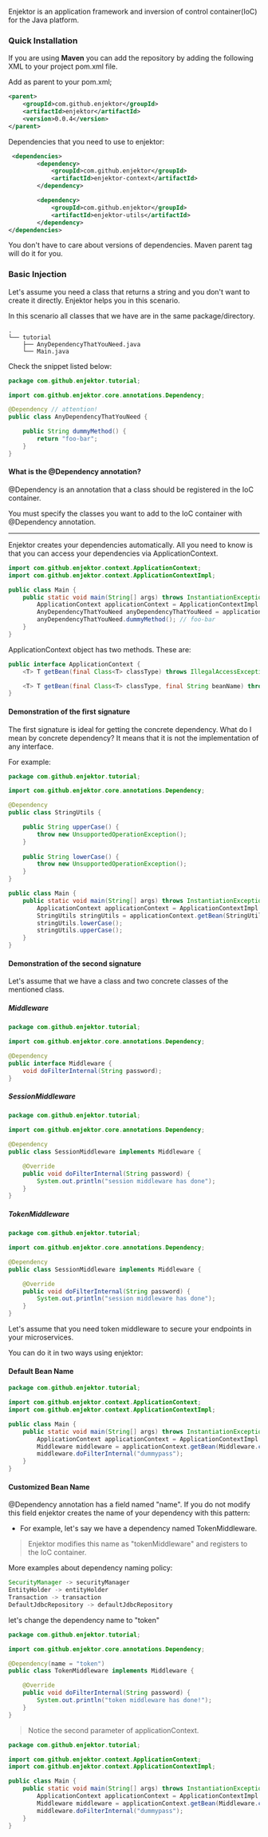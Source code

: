 Enjektor is an application framework and inversion of control container(IoC) for the Java platform.


### Quick Installation

If you are using **Maven** you can add the repository by adding the following XML to your project pom.xml file.

Add as parent to your pom.xml;

```xml
<parent>
    <groupId>com.github.enjektor</groupId>
    <artifactId>enjektor</artifactId>
    <version>0.0.4</version>
</parent>
```

Dependencies that you need to use to enjektor:

```xml
 <dependencies>
        <dependency>
            <groupId>com.github.enjektor</groupId>
            <artifactId>enjektor-context</artifactId>
        </dependency>

        <dependency>
            <groupId>com.github.enjektor</groupId>
            <artifactId>enjektor-utils</artifactId>
        </dependency>
</dependencies>
```

You don't have to care about versions of dependencies. Maven parent tag will do it for you.

### Basic Injection

Let's assume you need a class that returns a string and you don't want to create it directly. Enjektor helps you in this scenario.

In this scenario all classes that we have are in the same package/directory.

```tree
.
└── tutorial
    ├── AnyDependencyThatYouNeed.java
    └── Main.java
```

Check the snippet listed below:

```java
package com.github.enjektor.tutorial;

import com.github.enjektor.core.annotations.Dependency;

@Dependency // attention!
public class AnyDependencyThatYouNeed {

    public String dummyMethod() {
        return "foo-bar";
    }
}
```

#### What is the @Dependency annotation?

@Dependency is an annotation that a class should be registered in the IoC container.

You must specify the classes you want to add to the IoC container with @Dependency annotation.

---

Enjektor creates your dependencies automatically. All you need to know is that you can access your dependencies via ApplicationContext.

```java
import com.github.enjektor.context.ApplicationContext;
import com.github.enjektor.context.ApplicationContextImpl;

public class Main {
    public static void main(String[] args) throws InstantiationException, IllegalAccessException {
        ApplicationContext applicationContext = ApplicationContextImpl.getInstance(Main.class);
        AnyDependencyThatYouNeed anyDependencyThatYouNeed = applicationContext.getBean(AnyDependencyThatYouNeed.class);
        anyDependencyThatYouNeed.dummyMethod(); // foo-bar
    }
}
```

ApplicationContext object has two methods. These are:

```java
public interface ApplicationContext {
    <T> T getBean(final Class<T> classType) throws IllegalAccessException, InstantiationException;

    <T> T getBean(final Class<T> classType, final String beanName) throws IllegalAccessException, InstantiationException;
}
```

#### Demonstration of the first signature

The first signature is ideal for getting the concrete dependency. What do I mean by concrete dependency? It means that it is not the implementation of any interface.

For example:

```java
package com.github.enjektor.tutorial;

import com.github.enjektor.core.annotations.Dependency;

@Dependency
public class StringUtils {

    public String upperCase() {
        throw new UnsupportedOperationException(); 
    }
    
    public String lowerCase() {
        throw new UnsupportedOperationException();
    }
}
```

```java
public class Main {
    public static void main(String[] args) throws InstantiationException, IllegalAccessException {
        ApplicationContext applicationContext = ApplicationContextImpl.getInstance(Main.class);
        StringUtils stringUtils = applicationContext.getBean(StringUtils.class);
        stringUtils.lowerCase();
        stringUtils.upperCase();
    }
}
```

#### Demonstration of the second signature

Let's assume that we have a class and two concrete classes of the mentioned class.

##### Middleware

```java
package com.github.enjektor.tutorial;

import com.github.enjektor.core.annotations.Dependency;

@Dependency
public interface Middleware {
    void doFilterInternal(String password);
}
```

##### SessionMiddleware

```java
package com.github.enjektor.tutorial;

import com.github.enjektor.core.annotations.Dependency;

@Dependency
public class SessionMiddleware implements Middleware {

    @Override
    public void doFilterInternal(String password) {
        System.out.println("session middleware has done");
    }
}
```

##### TokenMiddleware

```java
package com.github.enjektor.tutorial;

import com.github.enjektor.core.annotations.Dependency;

@Dependency
public class SessionMiddleware implements Middleware {

    @Override
    public void doFilterInternal(String password) {
        System.out.println("session middleware has done");
    }
}
```

Let's assume that you need token middleware to secure your endpoints in your microservices.

You can do it in two ways using enjektor: 

#### Default Bean Name

```java
package com.github.enjektor.tutorial;

import com.github.enjektor.context.ApplicationContext;
import com.github.enjektor.context.ApplicationContextImpl;

public class Main {
    public static void main(String[] args) throws InstantiationException, IllegalAccessException {
        ApplicationContext applicationContext = ApplicationContextImpl.getInstance(Main.class);
        Middleware middleware = applicationContext.getBean(Middleware.class, "tokenMiddleware");
        middleware.doFilterInternal("dummypass");
    }
}
```

#### Customized Bean Name

@Dependency annotation has a field named "name". If you do not modify this field enjektor creates the name of your dependency with this pattern:

- For example, let's say we have a dependency named TokenMiddleware.

> Enjektor modifies this name as "tokenMiddleware" and registers to the IoC container.

More examples about dependency naming policy:

```java
SecurityManager -> securityManager
EntityHolder -> entityHolder
Transaction -> transaction
DefaultJdbcRepository -> defaultJdbcRepository
```

let's change the dependency name to "token"

```java
package com.github.enjektor.tutorial;

import com.github.enjektor.core.annotations.Dependency;

@Dependency(name = "token")
public class TokenMiddleware implements Middleware {

    @Override
    public void doFilterInternal(String password) {
        System.out.println("token middleware has done!");
    }
}
```

> Notice the second parameter of applicationContext.

```java
package com.github.enjektor.tutorial;

import com.github.enjektor.context.ApplicationContext;
import com.github.enjektor.context.ApplicationContextImpl;

public class Main {
    public static void main(String[] args) throws InstantiationException, IllegalAccessException {
        ApplicationContext applicationContext = ApplicationContextImpl.getInstance(Main.class);
        Middleware middleware = applicationContext.getBean(Middleware.class, "token");
        middleware.doFilterInternal("dummypass");
    }
}
```
